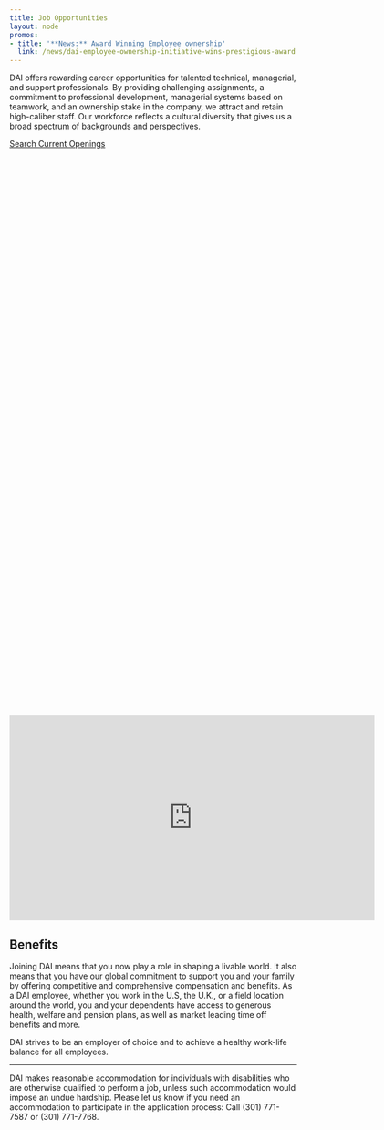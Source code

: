 ```yaml
---
title: Job Opportunities
layout: node
promos:
- title: '**News:** Award Winning Employee ownership'
  link: /news/dai-employee-ownership-initiative-wins-prestigious-award
---
```


DAI offers rewarding career opportunities for talented technical, managerial, and support professionals. By providing challenging assignments, a commitment to professional development, managerial systems based on teamwork, and an ownership stake in the company, we attract and retain high-caliber staff. Our workforce reflects a cultural diversity that gives us a broad spectrum of backgrounds and perspectives.

<p><a href="http://sj.tbe.taleo.net/SJ1/ats/careers/jobSearch.jsp?org=DAINC&cws=1&rid=173" class="primary-block--button">Search Current Openings <svg class="redirect" viewBox="0 0 36 70" preserveAspectRatio="xMinYMax meet"><use xlink:href="#redirect"></use></svg></a></p>

<iframe src="https://player.vimeo.com/video/138317317" width="640" height="360" frameborder="0" webkitallowfullscreen mozallowfullscreen allowfullscreen></iframe>

<!-- It is the policy of DAI to use the Internet and related electronic data technologies to fill all vacant home office (corporate) positions. Job seekers, both internal and external, including but not limited to individuals sourced by means of job fairs, networking events, and employee referrals, will be directed to apply at the DAI online career page. Job seekers are instructed to complete a profile and upload a copy of their current curriculum vitae for a particular job opening.

Individuals must follow these instructions to be considered for employment. Race, ethnicity, and gender information will be solicited using a voluntary self-identification form at the time a job seeker completes a profile. Individual responses to this information will be tracked solely for purposes of compliance with affirmative action regulations under Executive Order 11246.

DAI is an equal opportunity/affirmative action employer with a commitment to  diversity.  All individuals, regardless of personal characteristics, are encouraged to apply. (Compliant with the new VEVRAA and Section 503 rules).

**Equal Employment Opportunity (EEO) Resources:**

* [Detailed explanation of the EEO is the Law poster (English)](http://dai.com/sites/default/files/eeo-poster.pdf)
* [Detailed explanation of the EEO is the Law poster (Spanish)](http://dai.com/sites/default/files/eeo-spanish.pdf)
* [DAI EEO policy](http://dai.com/sites/default/files/pdfs/eeo_policy.pdf) -->

## Benefits

Joining DAI means that you now play a role in shaping a livable world. It also means that you have our global commitment to support you and your family by offering competitive and comprehensive compensation and benefits. As a DAI employee, whether you work in the U.S, the U.K., or a field location around the world, you and your dependents have access to generous health, welfare and pension plans, as well as market leading time off benefits and more.

DAI strives to be an employer of choice and to achieve a healthy work-life balance for all employees.

___

<p class="disclaimer">DAI makes reasonable accommodation for individuals with disabilities who are otherwise qualified to perform a job, unless such accommodation would impose an undue hardship. Please let us know if you need an accommodation to participate in the application process: Call (301) 771-7587 or (301) 771-7768.</p>
